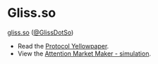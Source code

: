 # Gliss.so

[gliss.so](https://glissco.notion.site/) ([@GlissDotSo](https://twitter.com/GlissDotSo))

 - Read the [Protocol Yellowpaper](https://hackmd.io/@liamzebedee/SJf7szUW5).
 - View the [Attention Market Maker - simulation](ad-engine-sim/).

